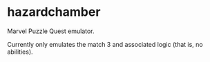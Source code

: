 # hazardchamber

Marvel Puzzle Quest emulator.

Currently only emulates the match 3 and associated logic (that is, no abilities).

